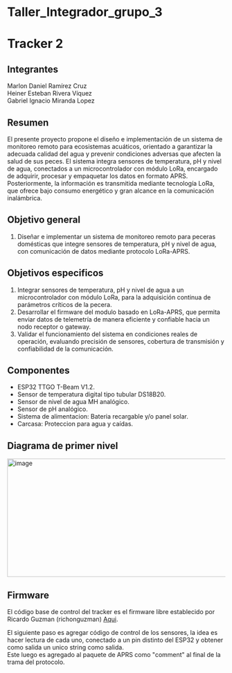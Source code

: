 # Taller_Integrador_grupo_3

# Tracker 2

## Integrantes
Marlon Daniel Ramírez Cruz\
Heiner Esteban Rivera Víquez\
Gabriel Ignacio Miranda Lopez

## Resumen

El presente proyecto propone el diseño e implementación de un sistema de monitoreo remoto para ecosistemas acuáticos, orientado a garantizar la adecuada calidad del agua y prevenir condiciones adversas que afecten la salud de sus peces. El sistema integra sensores de temperatura, pH y nivel de agua, conectados a un microcontrolador con módulo LoRa, encargado de adquirir, procesar y empaquetar los datos en formato APRS. Posteriormente, la información es transmitida mediante tecnología LoRa, que ofrece bajo consumo energético y gran alcance en la comunicación inalámbrica.

## Objetivo general
1. Diseñar e implementar un sistema de monitoreo remoto para peceras domésticas que integre sensores de temperatura, pH y nivel de agua, con comunicación de datos mediante protocolo LoRa-APRS.

## Objetivos especificos
1. Integrar sensores de temperatura, pH y nivel de agua a un microcontrolador con módulo LoRa, para la adquisición continua de parámetros críticos de la pecera.
2. Desarrollar el firmware del modulo basado en LoRa-APRS, que permita enviar datos de telemetría de manera eficiente y confiable hacia un nodo receptor o gateway.
3. Validar el funcionamiento del sistema en condiciones reales de operación, evaluando precisión de sensores, cobertura de transmisión y confiabilidad de la comunicación.

## Componentes

- ESP32 TTGO T-Beam V1.2.
- Sensor de temperatura digital tipo tubular DS18B20.
- Sensor de nivel de agua MH analógico.
- Sensor de pH analógico.
- Sistema de alimentacion: Bateria recargable y/o panel solar.
- Carcasa: Proteccion para agua y caídas.

## Diagrama de primer nivel

<img width="1222" height="273" alt="image" src="https://github.com/user-attachments/assets/7b5fdaaa-5dd2-4227-8c7f-71955ac1f349" />

## Firmware

El código base de control del tracker es el firmware libre establecido por Ricardo Guzman (richonguzman) [Aqui](https://github.com/richonguzman/LoRa_APRS_Tracker/tree/main).

El siguiente paso es agregar código de control de los sensores, la idea es hacer lectura de cada uno, conectado a un pin distinto del ESP32 y obtener como salida un unico string como salida.\
Este luego es agregado al paquete de APRS como "comment" al final de la trama del protocolo.
